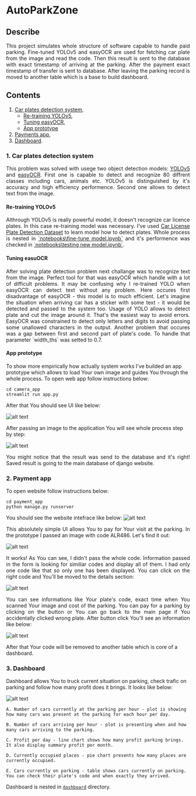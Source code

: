 # AutoParkZone

## Describe
<p style="text-align: justify">This project simulates whole structure of software capable to handle paid parking. Fine-tuned YOLOv5 and easyOCR are used for fetching car plate from the image and read the code. Then this result is sent to the database with exact timestamp of arriving at the parking. After the payment exact timestamp of transfer is sent to database. After leaving the parking record is moved to another table which is a base to build dashboard.</p>

## Contents

1. [Car plates detection system](#first),
    - [Re-training YOLOv5](#yolo),
    - [Tuning easyOCR](#ocr),
    - [App prototype](#app)
2. [Payments app](#second),
3. [Dashboard](#dash).

<a name="first"></a>

### 1. Car plates detection system
<p style="text-align: justify"> This problem was solved with usege two object detection models: <a href="https://github.com/ultralytics/yolov5">YOLOv5</a> and <a href="https://www.jaided.ai/easyocr/">easyOCR</a>. First one is capable to detect and recognize 80 diffrent classes including cars, animals etc. YOLOv5 is distinguished by it's accuracy and high efficiency performence. Second one allows to detect text from the image.</p>

<a name="yolo"></a>

#### Re-training YOLOv5
<p style="text-align: justify">Althrough YOLOv5 is really powerful model, it doesn't recognize car licence plates. In this case re-training model was necessary. I've used <a href="https://www.kaggle.com/datasets/andrewmvd/car-plate-detection/data">Car License Plate Detection Dataset</a> to learn model how to detect plates. Whole process is nested in <a href="https://github.com/lucasosiewicz/AutoParkZone/blob/main/notebooks/fine-tune%20model.ipynb">`notebooks\fine-tune model.ipynb`</a> and it's performence was checked in <a href="https://github.com/lucasosiewicz/AutoParkZone/blob/main/notebooks/testing%20new%20model.ipynb">`notebooks\testing new model.ipynb`</a>.</p>

<a name="ocr"></a>

#### Tuning easuOCR
<p style="text-align: justify">After solving plate detection problem next challange was to recognize text from the image. Perfect tool for that was easyOCR which handle with a lot of difficult problems. It may be confusing why I re-trained YOLO when easyOCR can detect text without any problem. Here occures first disadvantage of easyOCR - this model is to much efficient. Let's imagine the situation when arriving car has a sticker with some text - it would be detected and passed to the system too. Usage of YOLO allows to detect plate and cut the image around it. That's the easiest way to avoid errors. EasyOCR was constrained to detect only letters and digits to avoid passing some unallowed characters in the output. Another problem that occures was a gap between first and second part of plate's code. To handle that parameter `width_ths` was setted to 0.7.</p>

<a name="app"></a>

#### App prototype
To show more empirically how actually system works I've builded an app prototype which allows to load Your own image and guides You through the whole process. To open web app follow instructions below:

```
cd camera_app
streamlit run app.py
```

After that You should see UI like below:

![alt text](img/image.png)

After passing an image to the application You will see whole process step by step:

![alt text](img/image-1.png)

<p style="text-align: justify">You might notice that the result was send to the database and it's right! Saved result is going to the main database of django website.</p>


<a name="second"></a>

### 2. Payment app
To open website follow instructions below:

```
cd payment_app
python manage.py runserver
```

You should see the website intefrace like below:
![alt text](img/image-2.png)

<p style="text-align: justify">This absolutely simple UI allows You to pay for Your visit at the parking. In the prototype I passed an image with code ALR486. Let's find it out:</p>

![alt text](img/image-3.png)

<p style="text-align: justify">It works! As You can see, I didn't pass the whole code. Information passed in the form is looking for similiar codes and display all of them. I had only one code like that so only one has been displayed. You can click on the right code and You'll be moved to the details section:</p>

![alt text](img/image-4.png)

<p style="text-align: justify">You can see informations like Your plate's code, exact time when You scanned Your image and cost of the parking. You can pay for a parking by clicking on the button or You can go back to the main page if You accidentally clicked wrong plate. After button click You'll see an information like below:</p>

![alt text](img/image-6.png)

After that Your code will be removed to another table which is core of a dashboard.


<a name="dash"></a>

### 3. Dashboard

Dashboard allows You to truck current situation on parking, check trafic on parking and follow how many profit does it brings. It looks like below:

![alt text](img/image-7.png)

    A. Number of cars currently at the parking per hour - plot is showing how many cars was present at the parking for each hour per day.

    B. Number of cars arriving per hour - plot is presenting when and how many cars arriving to the parking.

    C. Profit per day - line chart shows how many profit parking brings. It also display summary profit per month.

    D. Currently occupied places - pie chart presents how many places are currently occupied.

    E. Cars currently on parking - table shows cars currently on parking. You can check their plate's code and when exactly they arrived.

Dashboard is nested in <a href="https://github.com/lucasosiewicz/AutoParkZone/tree/main/dashboard">`dashboard`</a> directory.